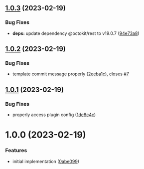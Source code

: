 ## [1.0.3](https://github.com/semantic-release-extras/verified-git-commit/compare/v1.0.2...v1.0.3) (2023-02-19)


### Bug Fixes

* **deps:** update dependency @octokit/rest to v19.0.7 ([94e73a8](https://github.com/semantic-release-extras/verified-git-commit/commit/94e73a83b359358fa59de6b922f4ee63d8742941))

## [1.0.2](https://github.com/semantic-release-extras/verified-git-commit/compare/v1.0.1...v1.0.2) (2023-02-19)


### Bug Fixes

* template commit message properly ([2eeba1c](https://github.com/semantic-release-extras/verified-git-commit/commit/2eeba1c3c7babee8a17c9b39a07a8511f770d40f)), closes [#7](https://github.com/semantic-release-extras/verified-git-commit/issues/7)

## [1.0.1](https://github.com/semantic-release-extras/verified-git-commit/compare/v1.0.0...v1.0.1) (2023-02-19)


### Bug Fixes

* properly access plugin config ([1de8c4c](https://github.com/semantic-release-extras/verified-git-commit/commit/1de8c4c1761c94bf658e6dde6b49b935538dedef))

# 1.0.0 (2023-02-19)


### Features

* initial implementation ([0abe099](https://github.com/semantic-release-extras/verified-git-commit/commit/0abe0995a8cef7308d3528ad91556102276cfed3))
